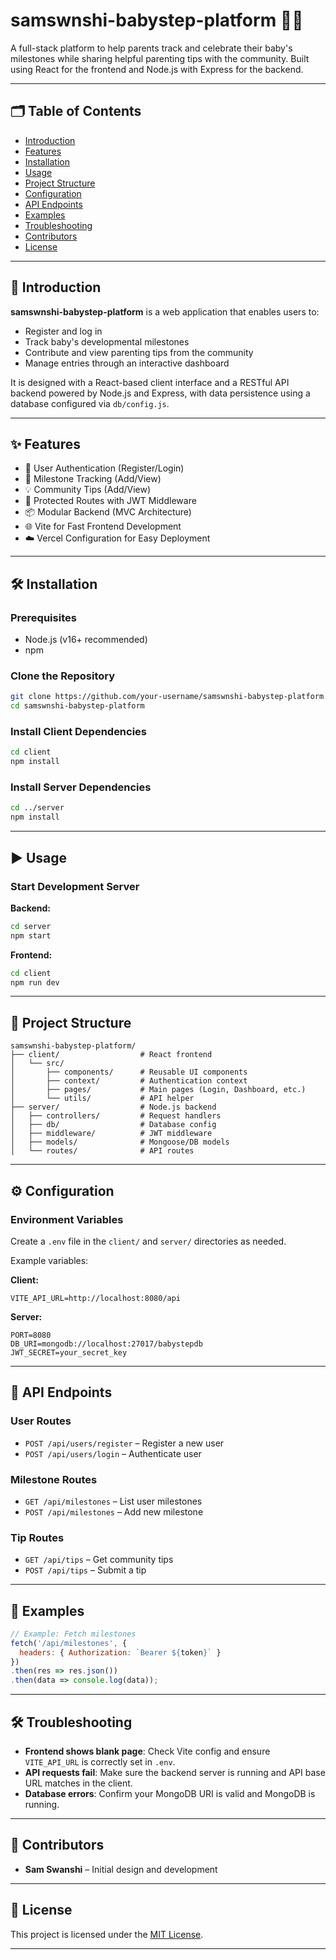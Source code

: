 # samswnshi-babystep-platform 👶🚀

A full-stack platform to help parents track and celebrate their baby's milestones while sharing helpful parenting tips with the community. Built using React for the frontend and Node.js with Express for the backend.

---

## 🗂️ Table of Contents

- [Introduction](#introduction)
- [Features](#features)
- [Installation](#installation)
- [Usage](#usage)
- [Project Structure](#project-structure)
- [Configuration](#configuration)
- [API Endpoints](#api-endpoints)
- [Examples](#examples)
- [Troubleshooting](#troubleshooting)
- [Contributors](#contributors)
- [License](#license)

---

## 📌 Introduction

**samswnshi-babystep-platform** is a web application that enables users to:
- Register and log in
- Track baby's developmental milestones
- Contribute and view parenting tips from the community
- Manage entries through an interactive dashboard

It is designed with a React-based client interface and a RESTful API backend powered by Node.js and Express, with data persistence using a database configured via `db/config.js`.

---

## ✨ Features

- 👤 User Authentication (Register/Login)
- 📅 Milestone Tracking (Add/View)
- 💡 Community Tips (Add/View)
- 🔐 Protected Routes with JWT Middleware
- 📦 Modular Backend (MVC Architecture)
- 🌐 Vite for Fast Frontend Development
- ☁️ Vercel Configuration for Easy Deployment

---

## 🛠️ Installation

### Prerequisites
- Node.js (v16+ recommended)
- npm

### Clone the Repository
```bash
git clone https://github.com/your-username/samswnshi-babystep-platform.git
cd samswnshi-babystep-platform
```

### Install Client Dependencies
```bash
cd client
npm install
```

### Install Server Dependencies
```bash
cd ../server
npm install
```

---

## ▶️ Usage

### Start Development Server

**Backend:**
```bash
cd server
npm start
```

**Frontend:**
```bash
cd client
npm run dev
```

---

## 📁 Project Structure

```
samswnshi-babystep-platform/
├── client/                  # React frontend
│   └── src/
│       ├── components/      # Reusable UI components
│       ├── context/         # Authentication context
│       ├── pages/           # Main pages (Login, Dashboard, etc.)
│       └── utils/           # API helper
├── server/                  # Node.js backend
│   ├── controllers/         # Request handlers
│   ├── db/                  # Database config
│   ├── middleware/          # JWT middleware
│   ├── models/              # Mongoose/DB models
│   └── routes/              # API routes
```

---

## ⚙️ Configuration

### Environment Variables

Create a `.env` file in the `client/` and `server/` directories as needed.

Example variables:

**Client:**
```env
VITE_API_URL=http://localhost:8080/api
```

**Server:**
```env
PORT=8080
DB_URI=mongodb://localhost:27017/babystepdb
JWT_SECRET=your_secret_key
```

---

## 📡 API Endpoints

### User Routes
- `POST /api/users/register` – Register a new user
- `POST /api/users/login` – Authenticate user

### Milestone Routes
- `GET /api/milestones` – List user milestones
- `POST /api/milestones` – Add new milestone

### Tip Routes
- `GET /api/tips` – Get community tips
- `POST /api/tips` – Submit a tip

---

## 🧪 Examples

```js
// Example: Fetch milestones
fetch('/api/milestones', {
  headers: { Authorization: `Bearer ${token}` }
})
.then(res => res.json())
.then(data => console.log(data));
```

---

## 🛠️ Troubleshooting

- **Frontend shows blank page**: Check Vite config and ensure `VITE_API_URL` is correctly set in `.env`.
- **API requests fail**: Make sure the backend server is running and API base URL matches in the client.
- **Database errors**: Confirm your MongoDB URI is valid and MongoDB is running.

---

## 👥 Contributors

- **Sam Swanshi** – Initial design and development  


---

## 📄 License

This project is licensed under the [MIT License](LICENSE).

---
